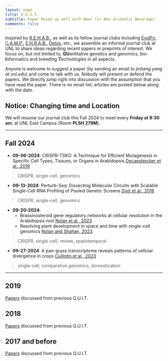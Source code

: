 ```yaml
---
layout: page
title: Q.U.I.T.
subtitle: Paper Mixed up well with Beer (or Non-alcoholic Beverage)
comments: false
---
```


Inspired by [R.E.H.A.B.](http://www.rilab.org/rehab.html), as well as its fellow journal clubs including [EvolFri](http://evolfri.blogspot.com/), [C.A.M.P.](http://www.public.iastate.edu/~mhufford/HuffordLab/camp/camp.html), [E.H.R.A.B.](http://hagenetics.org/?cat=6), [Detox](http://beissingerlab.org/Detox/), etc., we assemble an informal journal club at UNL to share ideas regarding recent papers or preprints of interest. We focus on, but not limited to, **QU**antitative genetics and genomics, bio-**I**nformatics and breeding **T**echnologies in all aspects.

Anyone is welcome to suggest a paper (by sending an email to _jinliang.yang at unl.edu_) and come to talk with us. Nobody will present or defend the papers. We directly jump right into discussion with the assumption that you have read the paper.
There is no email list; articles are posted below along with the date.

## Notice: Changing time and Location 
We will resume our journal club this Fall 2024 to meet every **Friday at 8:30 am**, at UNL East Campus (Room **PLSH 279M**).   

-----------------------------

## Fall 2024

- **09-06-2024**: CRISPR-TSKO: A Technique for Efficient Mutagenesis in Specific Cell Types, Tissues, or Organs in Arabidopsis [Decaestercker et al., 2019](https://academic.oup.com/plcell/article/31/12/2868/5985837)
> CRISPR, single-cell, genomics

- **09-13-2024**: Perturb-Seq: Dissecting Molecular Circuits with Scalable Single-Cell RNA Profiling of Pooled Genetic Screens [Dixit et al., 2016](https://www.sciencedirect.com/science/article/pii/S0092867416316105)
> CRISPR, single-cell, genomics

- **09-20-2024**: 
  - Brassinosteroid gene regulatory networks at cellular resolution in the Arabidopsis root [Nolan et al., 2023](https://www.science.org/doi/10.1126/science.adf4721)
  - Resolving plant development in space and time with single-cell genomics [Nolan and Shahan, 2023](https://www.sciencedirect.com/science/article/pii/S1369526623001097?via%3Dihub)
> CRISPR, single-cell, review, spatiotemporal

- **09-27-2024**: A pan-grass transcriptome reveals patterns of cellular divergence in crops [Cuillotin et al., 2023](https://www.nature.com/articles/s41586-023-06053-0)
> single-cell, comparative genomics, domestication

-----------------------------
## 2019

[Papers](/img/jc_2019) discussed from previous Q.U.I.T.

## 2018
[Papers](/img/jc_2018) discussed from previous Q.U.I.T.

## 2017 and before

[Papers](/img/jc_2017) discussed from previous Q.U.I.T.


